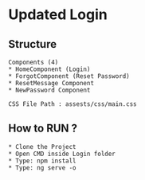 # Updated Login
## Structure
```
Components (4)
* HomeComponent (Login)
* ForgotComponent (Reset Password)
* ResetMessage Component
* NewPassword Component
```
```
CSS File Path : assests/css/main.css
```
## How to RUN ?
```
* Clone the Project
* Open CMD inside Login folder
* Type: npm install
* Type: ng serve -o
```
